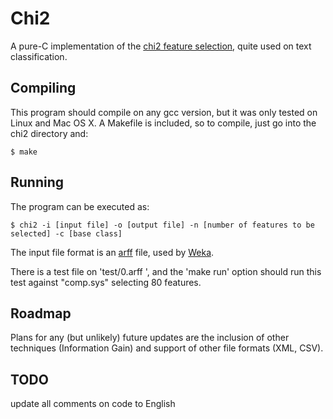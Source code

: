 Chi2
====
A pure-C implementation of the [chi2 feature selection](http://nlp.stanford.edu/IR-book/html/htmledition/feature-selectionchi2-feature-selection-1.html), quite used on text classification.

Compiling
---------
This program should compile on any gcc version, but it was only tested on Linux and Mac OS X. 
A Makefile is included, so to compile, just go into the chi2 directory and:

    $ make

Running
-------
The program can be executed as:

    $ chi2 -i [input file] -o [output file] -n [number of features to be selected] -c [base class]

The input file format is an [arff](http://www.cs.waikato.ac.nz/~ml/weka/arff.html) file, used by [Weka](www.cs.waikato.ac.nz/ml/weka/). 

There is a test file on 'test/0.arff ', and the 'make run' option should run this test against "comp.sys" selecting 80 features.

Roadmap
-------
Plans for any (but unlikely) future updates are the inclusion of other techniques (Information Gain) and support of other file formats (XML, CSV).


TODO
----
update all comments on code to English
